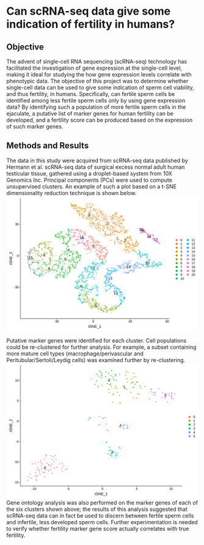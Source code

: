 # Can scRNA-seq data give some indication of fertility in humans?

## Objective
The advent of single-cell RNA sequencing (scRNA-seq) technology has facilitated the investigation of gene expression at the single-cell level, making it ideal for studying the how gene expression levels correlate with phenotypic data. The objective of this project was to determine whether single-cell data can be used to give some indication of sperm cell viability, and thus fertility, in humans. Specifically, can fertile sperm cells be identified among less fertile sperm cells only by using gene expression data? By identifying such a population of more fertile sperm cells in the ejaculate, a putative list of marker genes for human fertility can be developed, and a fertility score can be produced based on the expression of such marker genes. 

## Methods and Results
The data in this study were acquired from scRNA-seq data published by Hermann et al. scRNA-seq data of surgical excess normal adult human testicular tissue, gathered using a droplet-based system from 10X Genomics Inc. Principal components (PCs) were used to compute unsupervised clusters. An example of such a plot based on a t-SNE dimensionality reduction technique is shown below.
![fig1](https://github.com/ahmadazim/scFertility/blob/master/fig1.png) 

Putative marker genes were identified for each cluster. Cell populations could be re-clustered for further analysis. For example, a subset containing more mature cell types (macrophage/perivascular and Peritubular/Sertoli/Leydig cells) was examined further by re-clustering.
![fig2](https://github.com/ahmadazim/scFertility/blob/master/fig2.png)
Gene ontology analysis was also performed on the marker genes of each of the six clusters shown above; the results of this analysis suggested that scRNA-seq data can in fact be used to discern between fertile sperm cells and infertile, less developed sperm cells. Further experimentation is needed to verify whether fertility marker gene score actually correlates with true fertility. 
